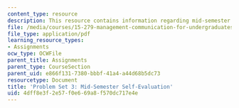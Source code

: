 ```yaml
---
content_type: resource
description: This resource contains information regarding mid-semester self-evaluation.
file: /media/courses/15-279-management-communication-for-undergraduates-fall-2012/4dff8e3f2e57f0e669a8f570dc717e4e_MIT15_279F12_pset3.pdf
file_type: application/pdf
learning_resource_types:
- Assignments
ocw_type: OCWFile
parent_title: Assignments
parent_type: CourseSection
parent_uid: e866f131-7380-bbbf-41a4-a44d68b5dc73
resourcetype: Document
title: 'Problem Set 3: Mid-Semester Self-Evaluation'
uid: 4dff8e3f-2e57-f0e6-69a8-f570dc717e4e
---
```

